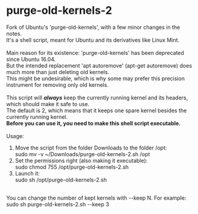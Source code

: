 # purge-old-kernels-2
Fork of Ubuntu's 'purge-old-kernels', with a few minor changes in the notes.<br>
It's a shell script, meant for Ubuntu and its derivatives like Linux Mint.<br>
<br>
Main reason for its existence: 'purge-old-kernels' has been deprecated since Ubuntu 16.04.<br>
But the intended replacement 'apt autoremove' (apt-get autoremove) does much more than just deleting old kernels.<br>
This might be undesirable, which is why some may prefer this precision instrument for removing only old kernels.<br>
<br>
This script will <b><i>always</b></i> keep the currently running kernel and its headers, which should make it safe to use.<br>
The default is 2, which means that it keeps one spare kernel besides the currently running kernel.<br>
<b>Before you can use it, you need to make this shell script executable.</b><br>
<br>
Usage:<br>
1. Move the script from the folder Downloads to the folder /opt:<br>
sudo mv -v ~/Downloads/purge-old-kernels-2.sh /opt<br>
2. Set the permissions right (also making it executable):<br>
sudo chmod 755 /opt/purge-old-kernels-2.sh<br>
3. Launch it:<br>
sudo sh /opt/purge-old-kernels-2.sh<br>
<br>
You can change the number of kept kernels with --keep N. For example: sudo sh purge-old-kernels-2.sh --keep 3<br>
